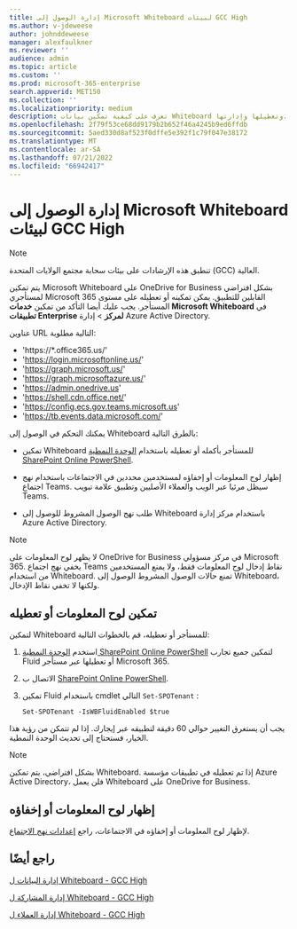 ```yaml
---
title: إدارة الوصول إلى Microsoft Whiteboard لبيئات GCC High
ms.author: v-jdeweese
author: johnddeweese
manager: alexfaulkner
ms.reviewer: ''
audience: admin
ms.topic: article
ms.custom: ''
ms.prod: microsoft-365-enterprise
search.appverid: MET150
ms.collection: ''
ms.localizationpriority: medium
description: تعرف على كيفية تمكين بيانات Whiteboard وتعطيلها وإدارتها.
ms.openlocfilehash: 2f79f53ce68dd9179b2b652f46a4245b9ed6ffdb
ms.sourcegitcommit: 5aed330d8af523f0dffe5e392f1c79f047e38172
ms.translationtype: MT
ms.contentlocale: ar-SA
ms.lasthandoff: 07/21/2022
ms.locfileid: "66942417"
---
```

# <a name="manage-access-to-microsoft-whiteboard-for-gcc-high-environments"></a>إدارة الوصول إلى Microsoft Whiteboard لبيئات GCC High

>[!NOTE]
> تنطبق هذه الإرشادات على بيئات سحابة مجتمع الولايات المتحدة (GCC) العالية.

يتم تمكين Microsoft Whiteboard على OneDrive for Business بشكل افتراضي لمستأجري Microsoft 365 القابلين للتطبيق. يمكن تمكينه أو تعطيله على مستوى المستأجر. يجب عليك أيضا التأكد من تمكين **خدمات Microsoft Whiteboard** في **تطبيقات Enterprise** **لمركز** >  إدارة Azure Active Directory.

عناوين URL التالية مطلوبة:

- 'https://*.office365.us/'
- 'https://login.microsoftonline.us/'
- 'https://graph.microsoft.us/'
- 'https://graph.microsoftazure.us/'
- 'https://admin.onedrive.us'
- 'https://shell.cdn.office.net/'
- 'https://config.ecs.gov.teams.microsoft.us'
- 'https://tb.events.data.microsoft.com/'

يمكنك التحكم في الوصول إلى Whiteboard بالطرق التالية:

- تمكين Whiteboard للمستأجر بأكمله أو تعطيله باستخدام [الوحدة النمطية SharePoint Online PowerShell](/microsoft-365/enterprise/manage-sharepoint-online-with-microsoft-365-powershell).

- إظهار لوح المعلومات أو إخفاؤه لمستخدمين محددين في الاجتماعات باستخدام نهج اجتماع Teams. سيظل مرئيا عبر الويب والعملاء الأصليين وتطبيق علامة تبويب Teams.

- طلب نهج الوصول المشروط للوصول إلى Whiteboard باستخدام مركز إدارة Azure Active Directory.

>[!NOTE]
> لا يظهر لوح المعلومات على OneDrive for Business في مركز مسؤولي Microsoft 365. يخفي نهج اجتماع Teams نقاط إدخال لوح المعلومات فقط، ولا يمنع المستخدمين من استخدام Whiteboard. تمنع حالات الوصول المشروط الوصول إلى Whiteboard، ولكنها لا تخفي نقاط الإدخال.

## <a name="enable-or-disable-whiteboard"></a>تمكين لوح المعلومات أو تعطيله

لتمكين Whiteboard للمستأجر أو تعطيله، قم بالخطوات التالية: 

1. استخدم [الوحدة النمطية SharePoint Online PowerShell](/microsoft-365/enterprise/manage-sharepoint-online-with-microsoft-365-powershell) لتمكين جميع تجارب Fluid أو تعطيلها عبر مستأجر Microsoft 365.

2. الاتصال ب [SharePoint Online PowerShell](/powershell/sharepoint/sharepoint-online/connect-sharepoint-online).

3. تمكين Fluid باستخدام cmdlet التالي <code>Set-SPOTenant</code> :

   <pre><code class="lang-powershell">Set-SPOTenant -IsWBFluidEnabled $true</code></pre>

يجب أن يستغرق التغيير حوالي 60 دقيقة لتطبيقه عبر إيجارك. إذا لم تتمكن من رؤية هذا الخيار، فستحتاج إلى تحديث الوحدة النمطية.

>[!NOTE]
> بشكل افتراضي، يتم تمكين Whiteboard. إذا تم تعطيله في تطبيقات مؤسسة Azure Active Directory، فلن يعمل Whiteboard على OneDrive for Business.

## <a name="show-or-hide-whiteboard"></a>إظهار لوح المعلومات أو إخفاؤه

لإظهار لوح المعلومات أو إخفاؤه في الاجتماعات، راجع [إعدادات نهج الاجتماع](/microsoftteams/meeting-policies-content-sharing).

## <a name="see-also"></a>راجع أيضًا

[إدارة البيانات ل Whiteboard - GCC High](manage-data-gcc-high.md)

[إدارة المشاركة ل Whiteboard - GCC High](manage-sharing-gcc-high.md)

[إدارة العملاء ل Whiteboard - GCC High](manage-clients-gcc-high.md)




